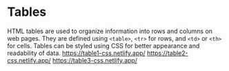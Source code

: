 # Tables
 HTML tables are used to organize information into rows and columns on web pages. They are defined using `<table>`, `<tr>` for rows, and `<td>` or `<th>` for cells. Tables can be styled using CSS for better appearance and readability of data.
https://table1-css.netlify.app/
https://table2-css.netlify.app/
https://table3-css.netlify.app/
